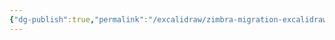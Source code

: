 ```yaml
---
{"dg-publish":true,"permalink":"/excalidraw/zimbra-migration-excalidraw/","tags":["excalidraw"]}
---
```

<style> .container {font-family: sans-serif; text-align: center;} .button-wrapper button {z-index: 1;height: 40px; width: 100px; margin: 10px;padding: 5px;} .excalidraw .App-menu_top .buttonList { display: flex;} .excalidraw-wrapper { height: 800px; margin: 50px; position: relative;} :root[dir="ltr"] .excalidraw .layer-ui__wrapper .zen-mode-transition.App-menu_bottom--transition-left {transform: none;} </style><script src="https://cdn.jsdelivr.net/npm/react@17/umd/react.production.min.js"></script><script src="https://cdn.jsdelivr.net/npm/react-dom@17/umd/react-dom.production.min.js"></script><script type="text/javascript" src="https://cdn.jsdelivr.net/npm/@excalidraw/excalidraw@0/dist/excalidraw.production.min.js"></script><div id="Zimbra_Migrationexcalidraw.md"></div><script>(function(){const InitialData={"type":"excalidraw","version":2,"source":"https://github.com/zsviczian/obsidian-excalidraw-plugin/releases/tag/2.0.1","elements":[{"type":"rectangle","version":284,"versionNonce":661243120,"isDeleted":false,"id":"iq3Qh6oHLPuf_gsxiv6eB","fillStyle":"hachure","strokeWidth":1,"strokeStyle":"solid","roughness":1,"opacity":100,"angle":0,"x":-897.8829393718546,"y":-437.70450695076755,"strokeColor":"#1e1e1e","backgroundColor":"transparent","width":272,"height":87,"seed":28373621,"groupIds":[],"frameId":null,"roundness":{"type":3},"boundElements":[],"updated":1700312177885,"link":null,"locked":false},{"type":"text","version":123,"versionNonce":817185296,"isDeleted":false,"id":"Q8lOZLnI","fillStyle":"hachure","strokeWidth":1,"strokeStyle":"solid","roughness":1,"opacity":100,"angle":0,"x":-860,"y":-420,"strokeColor":"#1e1e1e","backgroundColor":"transparent","width":221.259765625,"height":50,"seed":1626637813,"groupIds":[],"frameId":null,"roundness":null,"boundElements":[{"id":"nEV8N1EYBO9bPkDLxiLAr","type":"arrow"},{"id":"gPQPl01xyvRiCWuFdnGJM","type":"arrow"},{"id":"GBhAGGj8ah8osDVohyFXQ","type":"arrow"}],"updated":1700312177886,"link":null,"locked":false,"fontSize":20,"fontFamily":1,"text":"What To Keep In Mind\nBefore Migration","rawText":"What To Keep In Mind\nBefore Migration","textAlign":"left","verticalAlign":"top","containerId":null,"originalText":"What To Keep In Mind\nBefore Migration","lineHeight":1.25,"baseline":43},{"type":"rectangle","version":97,"versionNonce":1371776752,"isDeleted":false,"id":"uOKFaSWed9B8Tnox9uHQa","fillStyle":"hachure","strokeWidth":1,"strokeStyle":"solid","roughness":1,"opacity":100,"angle":0,"x":-947.0656344877762,"y":-261.7288837039104,"strokeColor":"#1e1e1e","backgroundColor":"transparent","width":79,"height":35,"seed":841062779,"groupIds":[],"frameId":null,"roundness":{"type":3},"boundElements":[{"id":"rfBNvKyq","type":"text"}],"updated":1700312177886,"link":null,"locked":false},{"type":"text","version":100,"versionNonce":1524793360,"isDeleted":false,"id":"rfBNvKyq","fillStyle":"hachure","strokeWidth":1,"strokeStyle":"solid","roughness":1,"opacity":100,"angle":0,"x":-942.0055987822097,"y":-256.7288837039104,"strokeColor":"#1e1e1e","backgroundColor":"transparent","width":68.87992858886719,"height":25,"seed":1123626043,"groupIds":[],"frameId":null,"roundness":null,"boundElements":[],"updated":1700312177886,"link":null,"locked":false,"fontSize":20,"fontFamily":1,"text":"Backup","rawText":"Backup","textAlign":"center","verticalAlign":"middle","containerId":"uOKFaSWed9B8Tnox9uHQa","originalText":"Backup","lineHeight":1.25,"baseline":18},{"type":"rectangle","version":119,"versionNonce":445729008,"isDeleted":false,"id":"4a7tNZtwxSbmJCJuV9FfI","fillStyle":"hachure","strokeWidth":1,"strokeStyle":"solid","roughness":1,"opacity":100,"angle":0,"x":-806.259312195877,"y":-260.7288837039104,"strokeColor":"#1e1e1e","backgroundColor":"transparent","width":98,"height":35,"seed":957023221,"groupIds":[],"frameId":null,"roundness":{"type":3},"boundElements":[{"id":"ksSujKiq","type":"text"}],"updated":1700312177886,"link":null,"locked":false},{"type":"text","version":122,"versionNonce":146275856,"isDeleted":false,"id":"ksSujKiq","fillStyle":"hachure","strokeWidth":1,"strokeStyle":"solid","roughness":1,"opacity":100,"angle":0,"x":-800.9992719126739,"y":-255.7288837039104,"strokeColor":"#1e1e1e","backgroundColor":"transparent","width":87.47991943359375,"height":25,"seed":1337920821,"groupIds":[],"frameId":null,"roundness":null,"boundElements":[],"updated":1700312177886,"link":null,"locked":false,"fontSize":20,"fontFamily":1,"text":"Downtime","rawText":"Downtime","textAlign":"center","verticalAlign":"middle","containerId":"4a7tNZtwxSbmJCJuV9FfI","originalText":"Downtime","lineHeight":1.25,"baseline":18},{"type":"rectangle","version":433,"versionNonce":2103094000,"isDeleted":false,"id":"nKoJQm5kO1SFatRzoZY9h","fillStyle":"hachure","strokeWidth":1,"strokeStyle":"solid","roughness":1,"opacity":100,"angle":0,"x":-670.7136384168965,"y":-266.852510879888,"strokeColor":"#1e1e1e","backgroundColor":"transparent","width":96,"height":35,"seed":467741787,"groupIds":[],"frameId":null,"roundness":{"type":3},"boundElements":[{"id":"UgQzuJ7v","type":"text"},{"id":"nEV8N1EYBO9bPkDLxiLAr","type":"arrow"},{"id":"y2Wvi-_KIgaw_ri5cTZNj","type":"arrow"}],"updated":1700312177886,"link":null,"locked":false},{"type":"text","version":488,"versionNonce":455982096,"isDeleted":false,"id":"UgQzuJ7v","fillStyle":"hachure","strokeWidth":1,"strokeStyle":"solid","roughness":1,"opacity":100,"angle":0,"x":-665.6035920301778,"y":-261.852510879888,"strokeColor":"#1e1e1e","backgroundColor":"transparent","width":85.7799072265625,"height":25,"seed":1470690549,"groupIds":[],"frameId":null,"roundness":null,"boundElements":[],"updated":1700312177887,"link":null,"locked":false,"fontSize":20,"fontFamily":1,"text":"Approach","rawText":"Approach","textAlign":"center","verticalAlign":"middle","containerId":"nKoJQm5kO1SFatRzoZY9h","originalText":"Approach","lineHeight":1.25,"baseline":18},{"type":"rectangle","version":114,"versionNonce":1151847664,"isDeleted":false,"id":"QagbgcEW8AWpcQwPDnh5j","fillStyle":"hachure","strokeWidth":1,"strokeStyle":"solid","roughness":1,"opacity":100,"angle":0,"x":-500,"y":-380,"strokeColor":"#1e1e1e","backgroundColor":"transparent","width":444,"height":60,"seed":1678291963,"groupIds":[],"frameId":null,"roundness":{"type":3},"boundElements":[{"id":"WY0pu1e4","type":"text"},{"id":"y2Wvi-_KIgaw_ri5cTZNj","type":"arrow"}],"updated":1700312177887,"link":null,"locked":false},{"type":"text","version":209,"versionNonce":339458576,"isDeleted":false,"id":"WY0pu1e4","fillStyle":"hachure","strokeWidth":1,"strokeStyle":"solid","roughness":1,"opacity":100,"angle":0,"x":-494.759765625,"y":-375,"strokeColor":"#1e1e1e","backgroundColor":"transparent","width":433.51953125,"height":50,"seed":1288076507,"groupIds":[],"frameId":null,"roundness":null,"boundElements":[],"updated":1700312177887,"link":null,"locked":false,"fontSize":20,"fontFamily":1,"text":"Service migration followed by data migration\n","rawText":"Service migration followed by data migration\n","textAlign":"center","verticalAlign":"middle","containerId":"QagbgcEW8AWpcQwPDnh5j","originalText":"Service migration followed by data migration\n","lineHeight":1.25,"baseline":43},{"type":"arrow","version":520,"versionNonce":704687856,"isDeleted":false,"id":"nEV8N1EYBO9bPkDLxiLAr","fillStyle":"hachure","strokeWidth":1,"strokeStyle":"solid","roughness":1,"opacity":100,"angle":0,"x":-666.4908270696956,"y":-356.2566204057256,"strokeColor":"#1e1e1e","backgroundColor":"transparent","width":39.67664423815472,"height":87.21995122101958,"seed":1772969595,"groupIds":[],"frameId":null,"roundness":{"type":2},"boundElements":[],"updated":1700312177887,"link":null,"locked":false,"startBinding":{"elementId":"Q8lOZLnI","gap":13.743379594274415,"focus":-0.5348645895018932},"endBinding":{"elementId":"nKoJQm5kO1SFatRzoZY9h","gap":2.184158304818027,"focus":0.08673649427976285},"lastCommittedPoint":null,"startArrowhead":null,"endArrowhead":"arrow","points":[[0,0],[39.67664423815472,87.21995122101958]]},{"type":"arrow","version":89,"versionNonce":1993996304,"isDeleted":false,"id":"gPQPl01xyvRiCWuFdnGJM","fillStyle":"hachure","strokeWidth":1,"strokeStyle":"solid","roughness":1,"opacity":100,"angle":0,"x":-756.5579496587599,"y":-355.1786670087284,"strokeColor":"#1e1e1e","backgroundColor":"transparent","width":3.985051486137877,"height":94.765625,"seed":721921109,"groupIds":[],"frameId":null,"roundness":{"type":2},"boundElements":[],"updated":1700312177887,"link":null,"locked":false,"startBinding":{"elementId":"Q8lOZLnI","focus":0.04936623834549892,"gap":14.821332991271618},"endBinding":null,"lastCommittedPoint":null,"startArrowhead":null,"endArrowhead":"arrow","points":[[0,0],[-3.985051486137877,94.765625]]},{"type":"arrow","version":90,"versionNonce":1978487024,"isDeleted":false,"id":"GBhAGGj8ah8osDVohyFXQ","fillStyle":"hachure","strokeWidth":1,"strokeStyle":"solid","roughness":1,"opacity":100,"angle":0,"x":-843.507555015905,"y":-354.1007136117312,"strokeColor":"#1e1e1e","backgroundColor":"transparent","width":60.403247929620306,"height":93.6876716030028,"seed":1126324571,"groupIds":[],"frameId":null,"roundness":{"type":2},"boundElements":[],"updated":1700312177889,"link":null,"locked":false,"startBinding":{"elementId":"Q8lOZLnI","focus":0.5346701530516108,"gap":15.89928638826882},"endBinding":null,"lastCommittedPoint":null,"startArrowhead":null,"endArrowhead":"arrow","points":[[0,0],[-60.403247929620306,93.6876716030028]]},{"type":"arrow","version":209,"versionNonce":654341648,"isDeleted":false,"id":"y2Wvi-_KIgaw_ri5cTZNj","fillStyle":"hachure","strokeWidth":1,"strokeStyle":"solid","roughness":1,"opacity":100,"angle":0,"x":-578.3837400782078,"y":-269.03666918470594,"strokeColor":"#1e1e1e","backgroundColor":"transparent","width":72.94280801815182,"height":56.814095768995855,"seed":404144987,"groupIds":[],"frameId":null,"roundness":{"type":2},"boundElements":[],"updated":1700312177889,"link":null,"locked":false,"startBinding":{"elementId":"nKoJQm5kO1SFatRzoZY9h","gap":2.18415830481797,"focus":0.2704445676769288},"endBinding":{"elementId":"QagbgcEW8AWpcQwPDnh5j","gap":5.440932060056014,"focus":0.7540252482798587},"lastCommittedPoint":null,"startArrowhead":null,"endArrowhead":"arrow","points":[[0,0],[72.94280801815182,-56.814095768995855]]},{"type":"text","version":122,"versionNonce":536195824,"isDeleted":true,"id":"KepGAAPY","fillStyle":"hachure","strokeWidth":1,"strokeStyle":"solid","roughness":1,"opacity":100,"angle":0,"x":-860,"y":-420,"strokeColor":"#1e1e1e","backgroundColor":"transparent","width":221.259765625,"height":50,"seed":1493014256,"groupIds":[],"frameId":null,"roundness":null,"boundElements":null,"updated":1700312177889,"link":null,"locked":false,"fontSize":20,"fontFamily":1,"text":"What To Keep In Mind\nBefore Migration","rawText":"What To Keep In Mind\nBefore Migration","textAlign":"left","verticalAlign":"top","containerId":null,"originalText":"What To Keep In Mind\nBefore Migration","lineHeight":1.25,"baseline":43}],"appState":{"theme":"light","viewBackgroundColor":"#ffffff","currentItemStrokeColor":"#1e1e1e","currentItemBackgroundColor":"transparent","currentItemFillStyle":"hachure","currentItemStrokeWidth":1,"currentItemStrokeStyle":"solid","currentItemRoughness":1,"currentItemOpacity":100,"currentItemFontFamily":1,"currentItemFontSize":20,"currentItemTextAlign":"left","currentItemStartArrowhead":null,"currentItemEndArrowhead":"arrow","scrollX":973.0712787823496,"scrollY":695.3825607119543,"zoom":{"value":1.3},"currentItemRoundness":"round","gridSize":20,"gridColor":{"Bold":"#C9C9C9FF","Regular":"#EDEDEDFF"},"currentStrokeOptions":null,"previousGridSize":null,"frameRendering":{"enabled":true,"clip":true,"name":true,"outline":true}},"files":{}};InitialData.scrollToContent=true;App=()=>{const e=React.useRef(null),t=React.useRef(null),[n,i]=React.useState({width:void 0,height:void 0});return React.useEffect(()=>{i({width:t.current.getBoundingClientRect().width,height:t.current.getBoundingClientRect().height});const e=()=>{i({width:t.current.getBoundingClientRect().width,height:t.current.getBoundingClientRect().height})};return window.addEventListener("resize",e),()=>window.removeEventListener("resize",e)},[t]),React.createElement(React.Fragment,null,React.createElement("div",{className:"excalidraw-wrapper",ref:t},React.createElement(ExcalidrawLib.Excalidraw,{ref:e,width:n.width,height:n.height,initialData:InitialData,viewModeEnabled:!0,zenModeEnabled:!0,gridModeEnabled:!1})))},excalidrawWrapper=document.getElementById("Zimbra_Migrationexcalidraw.md");ReactDOM.render(React.createElement(App),excalidrawWrapper);})();</script>